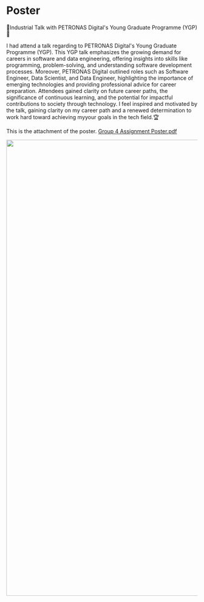 # Poster
👾Industrial Talk with PETRONAS Digital's Young Graduate Programme (YGP)🤖

I had attend a talk regarding to PETRONAS Digital's Young Graduate Programme (YGP). This YGP talk emphasizes the growing demand for careers in software and data engineering, offering insights into skills like programming, problem-solving, and understanding software development processes.
Moreover, PETRONAS Digital outlined roles such as Software Engineer, Data Scientist, and Data Engineer, highlighting the importance of emerging technologies and providing professional advice for career preparation. 
Attendees gained clarity on future career paths, the significance of continuous learning, and the potential for impactful contributions to society through technology.
I feel inspired and motivated by the talk, gaining clarity on my career path and a renewed determination to work hard toward achieving myyour goals in the tech field.🏆

This is the attachment of the poster. [Group 4 Assignment Poster.pdf](https://github.com/user-attachments/files/18341891/Group.4.Assignment.Poster.pdf)

<p align="center">
  <img src = "https://github.com/user-attachments/assets/23c3adc0-abb5-47ff-85f1-9d1e7a702d1d" width="800" height="1200"/>
</p>
